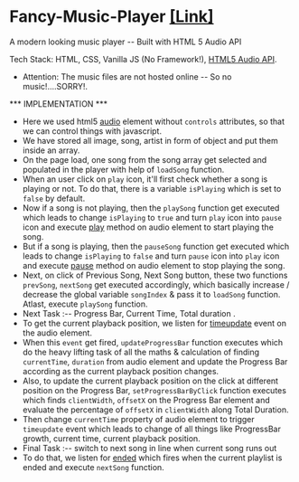 # Fancy-Music-Player [[Link]](https://frabjous-kelpie-a8730d.netlify.app/)
A modern looking music player -- Built with HTML 5 Audio API

Tech Stack: HTML, CSS, Vanilla JS (No Framework!), [HTML5 Audio API](https://developer.mozilla.org/en-US/docs/Web/API/Web_Audio_API).

* Attention: The music files are not hosted online -- So no music!....SORRY!.

*** IMPLEMENTATION ***
 * Here we used html5 [audio](https://www.w3schools.com/tags/ref_av_dom.asp) element without `controls` attributes, so that we can control things with javascript.
 * We have stored all image, song, artist in form of object and put them inside an array.
 * On the page load, one song from the song array get selected and populated in the player with help of `loadSong` function.
 * When an user click on `play` icon, it'll first check whether a song is playing or not. To do that, there is a variable `isPlaying` which is set to `false` by default.
 * Now if a song is not playing, then the `playSong` function get executed which leads to change `isPlaying` to `true` and turn `play` icon into `pause` icon and execute [play](https://www.w3schools.com/tags/av_met_play.asp) method on audio element to start playing the song.
 * But if a song is playing, then the `pauseSong` function get executed which leads to change `isPlaying` to `false` and turn `pause` icon into `play` icon and execute [pause](https://www.w3schools.com/tags/av_met_pause.asp) method on audio element to stop playing the song.
 * Next, on click of Previous Song, Next Song button, these two functions `prevSong`, `nextSong` get executed accordingly, which basically increase / decrease the global variable `songIndex` & pass it to `loadSong` function. Atlast, execute `playSong` function.
 * Next Task :-- Progress Bar, Current Time, Total duration .
 * To get the current playback position, we listen for [timeupdate](https://www.w3schools.com/tags/av_event_timeupdate.asp) event on the audio element.
 * When this `event` get fired, `updateProgressBar` function executes which do the heavy lifting task of all the maths & calculation of finding `currentTime`, `duration` from audio element and update the Progress Bar
 according as the current playback position changes.
 * Also, to update the current playback position on the click at different position on the Progress Bar,
 `setProgressBarByClick` function executes which finds `clientWidth`, `offsetX` on the Progress Bar element
 and evaluate the percentage of `offsetX` in `clientWidth` along Total Duration.
 * Then change `currentTime` property of audio element to trigger `timeupdate` event which leads to change of
 all things like ProgressBar growth, current time, current playback position.
 * Final Task :-- switch to next song in line when current song runs out
 * To do that, we listen for [ended](https://www.w3schools.com/tags/av_event_ended.asp) which fires when the current playlist is ended and execute `nextSong` function.
